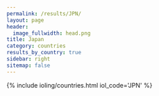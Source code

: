 ```yaml
---
permalink: /results/JPN/
layout: page
header:
  image_fullwidth: head.png
title: Japan
category: countries
results_by_country: true
sidebar: right
sitemap: false
---
```


{% include ioling/countries.html iol_code='JPN' %}